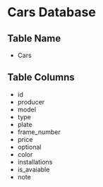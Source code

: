 # Cars Database

## Table Name

- Cars

## Table Columns

- id
- producer
- model
- type
- plate
- frame_number
- price
- optional
- color
- installations
- is_avaiable
- note